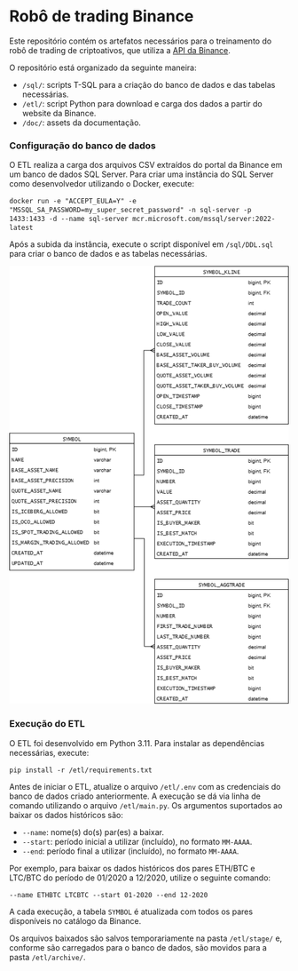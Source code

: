 # Robô de trading Binance

Este repositório contém os artefatos necessários para o treinamento do robô de trading de criptoativos, que utiliza a [API da Binance](https://developers.binance.com/docs/binance-spot-api-docs).

O repositório está organizado da seguinte maneira:

* `/sql/`: scripts T-SQL para a criação do banco de dados e das tabelas necessárias.
* `/etl/`: script Python para download e carga dos dados a partir do website da Binance.
* `/doc/`: assets da documentação.

### Configuração do banco de dados

O ETL realiza a carga dos arquivos CSV extraídos do portal da Binance em um banco de dados SQL Server. Para criar uma instância do SQL Server como desenvolvedor utilizando o Docker, execute:

```
docker run -e "ACCEPT_EULA=Y" -e "MSSQL_SA_PASSWORD=my_super_secret_password" -n sql-server -p 1433:1433 -d --name sql-server mcr.microsoft.com/mssql/server:2022-latest
```

Após a subida da instância, execute o script disponível em `/sql/DDL.sql` para criar o banco de dados e as tabelas necessárias.

![data_structure](/doc/data_structure.png)

### Execução do ETL

O ETL foi desenvolvido em Python 3.11. Para instalar as dependências necessárias, execute:

```
pip install -r /etl/requirements.txt
```

Antes de iniciar o ETL, atualize o arquivo `/etl/.env` com as credenciais do banco de dados criado anteriormente. A execução se dá via linha de comando utilizando o arquivo `/etl/main.py`. Os argumentos suportados ao baixar os dados históricos são:

* `--name`: nome(s) do(s) par(es) a baixar.
* `--start`: período inicial a utilizar (incluído), no formato `MM-AAAA`.
* `--end`: período final a utilizar (incluído), no formato `MM-AAAA`.

Por exemplo, para baixar os dados históricos dos pares ETH/BTC e LTC/BTC do período de 01/2020 a 12/2020, utilize o seguinte comando:

```
--name ETHBTC LTCBTC --start 01-2020 --end 12-2020
```

A cada execução, a tabela `SYMBOL` é atualizada com todos os pares disponíveis no catálogo da Binance.

Os arquivos baixados são salvos temporariamente na pasta `/etl/stage/` e, conforme são carregados para o banco de dados, são movidos para a pasta `/etl/archive/`.
